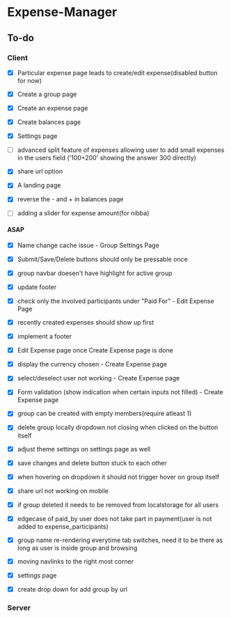 # Expense-Manager

## To-do

### Client

- [x] Particular expense page leads to create/edit expense(disabled button for now)
- [x] Create a group page 
- [x] Create an expense page 
- [x] Create balances page
- [x] Settings page
- [ ] advanced split feature of expenses allowing user to add small expenses in the users field ('100+200' showing the answer 300 directly)
- [x] share url option 
- [x] A landing page
- [x] reverse the - and + in balances page

- [ ] adding a slider for expense amount(for nibba)

#### ASAP

- [x] Name change cache issue - Group Settings Page
- [x] Submit/Save/Delete buttons should only be pressable once
- [x] group navbar doesen't have highlight for active group
- [x] update footer
- [x] check only the involved participants under "Paid For" - Edit Expense Page
- [x] recently created expenses should show up first
- [x] implement a footer
- [x] Edit Expense page once Create Expense page is done
- [x] display the currency chosen - Create Expense page
- [x] select/deselect user not working - Create Expense page
- [x] Form validation (show indication when certain inputs not filled) - Create Expense page
- [x] group can be created with empty members(require atleast 1)
- [x] delete group locally dropdown not closing when clicked on the button itself
- [x] adjust theme settings on settings page as well
- [x] save changes and delete button stuck to each other
- [x] when hovering on dropdown it should not trigger hover on group itself
- [x] share url not working on mobile
- [x] if group deleted it needs to be removed from localstorage for all users
- [x] edgecase of paid_by user does not take part in payment(user is not added to   expense_participants) 
- [x] group name re-rendering everytime tab switches, need it to be there as long as user is inside group and browsing 
- [x] moving navlinks to the right most corner
- [x] settings page
- [x] create drop down for add group by url


### Server
